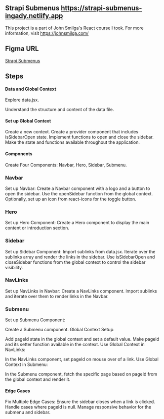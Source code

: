 ## Strapi Submenus https://strapi-submenus-ingady.netlify.app
This project is a part of John Smilga's React course I took. For more information, visit https://johnsmilga.com/

## Figma URL

[Strapi Submenus](https://www.figma.com/file/rXeU2gYTyKL2FrYmUNgv4r/Strapi-Submenus?node-id=0%3A1&t=Nx5H36ryj9ArZCI6-1)

## Steps

#### Data and Global Context

Explore data.jsx.

Understand the structure and content of the data file.

#### Set up Global Context

Create a new context.
Create a provider component that includes isSidebarOpen state.
Implement functions to open and close the sidebar.
Make the state and functions available throughout the application.

#### Components

Create Four Components:
Navbar, Hero, Sidebar, Submenu.

### Navbar

Set up Navbar:
Create a Navbar component with a logo and a button to open the sidebar.
Use the openSidebar function from the global context.
Optionally, set up an icon from react-icons for the toggle button.

### Hero

Set up Hero Component:
Create a Hero component to display the main content or introduction section.

### Sidebar

Set up Sidebar Component:
Import sublinks from data.jsx.
Iterate over the sublinks array and render the links in the sidebar.
Use isSidebarOpen and closeSidebar functions from the global context to control the sidebar visibility.

### NavLinks

Set up NavLinks in Navbar:
Create a NavLinks component.
Import sublinks and iterate over them to render links in the Navbar.

### Submenu

Set up Submenu Component:

Create a Submenu component.
Global Context Setup:

Add pageId state in the global context and set a default value.
Make pageId and its setter function available in the context.
Use Global Context in NavLinks:

In the NavLinks component, set pageId on mouse over of a link.
Use Global Context in Submenu:

In the Submenu component, fetch the specific page based on pageId from the global context and render it.

#### Edge Cases

Fix Multiple Edge Cases:
Ensure the sidebar closes when a link is clicked.
Handle cases where pageId is null.
Manage responsive behavior for the submenu and sidebar.
